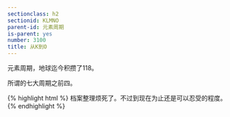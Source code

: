 ```yaml
---
sectionclass: h2
sectionid: KLMNO
parent-id: 元素周期
is-parent: yes
number: 3100
title: 从K到O
---
```

元素周期，地球迄今积攒了118。

所谓的七大周期之前四。

{% highlight html %}
档案整理烦死了。不过到现在为止还是可以忍受的程度。
{% endhighlight %}